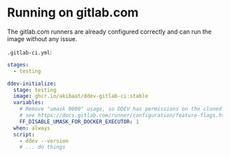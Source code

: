 # Running on gitlab.com

The gitlab.com runners are already configured
correctly and can run the image without any issue.

`.gitlab-ci.yml`:

```yaml
stages:
  - testing

ddev-initialize:
  stage: testing
  image: ghcr.io/akibaat/ddev-gitlab-ci:stable
  variables:
    # Remove "umask 0000" usage, so DDEV has permissions on the cloned repository
    # see https://docs.gitlab.com/runner/configuration/feature-flags.html#available-feature-flags
    FF_DISABLE_UMASK_FOR_DOCKER_EXECUTOR: 1
  when: always
  script:
    - ddev --version
    # ... do things
```
